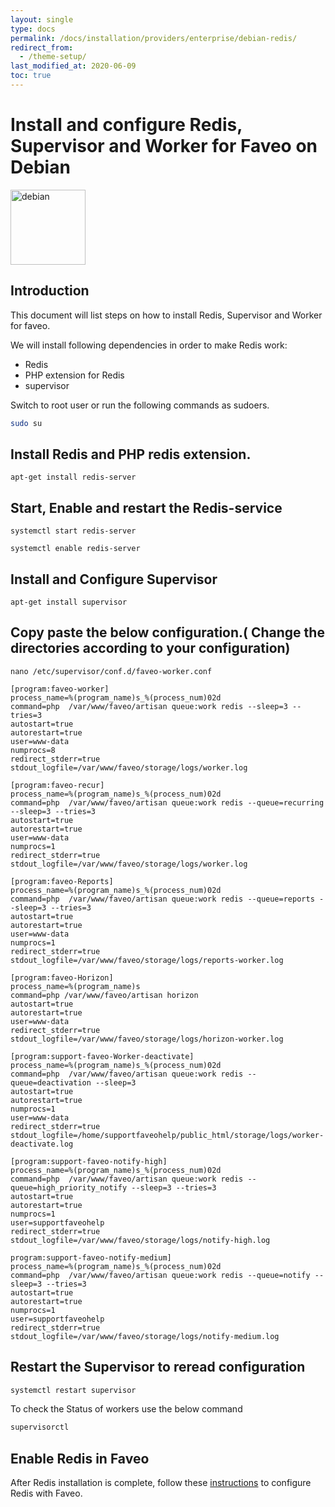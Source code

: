 ```yaml
---
layout: single
type: docs
permalink: /docs/installation/providers/enterprise/debian-redis/
redirect_from:
  - /theme-setup/
last_modified_at: 2020-06-09
toc: true
---
```


# Install and configure Redis, Supervisor and Worker for Faveo on Debian <!-- omit in toc -->

<img alt="debian" src="https://upload.wikimedia.org/wikipedia/commons/thumb/4/4a/Debian-OpenLogo.svg/109px-Debian-OpenLogo.svg.png" width="120" height="120" />

## Introduction
This document will list steps on how to install Redis, Supervisor and Worker for faveo.

We will install following dependencies in order to make Redis work:

- Redis
- PHP extension for Redis
- supervisor

Switch to root user or run the following commands as sudoers.

```sh
sudo su
```

##  Install Redis and PHP redis extension.
```
apt-get install redis-server
```

## Start, Enable and restart the Redis-service
```
systemctl start redis-server

systemctl enable redis-server
```

## Install and Configure Supervisor
```
apt-get install supervisor
```
## Copy paste the below configuration.( Change the directories according to your configuration)

```
nano /etc/supervisor/conf.d/faveo-worker.conf
```
```
[program:faveo-worker]
process_name=%(program_name)s_%(process_num)02d
command=php  /var/www/faveo/artisan queue:work redis --sleep=3 --tries=3
autostart=true
autorestart=true
user=www-data
numprocs=8
redirect_stderr=true
stdout_logfile=/var/www/faveo/storage/logs/worker.log

[program:faveo-recur]
process_name=%(program_name)s_%(process_num)02d
command=php  /var/www/faveo/artisan queue:work redis --queue=recurring --sleep=3 --tries=3
autostart=true
autorestart=true
user=www-data
numprocs=1
redirect_stderr=true
stdout_logfile=/var/www/faveo/storage/logs/worker.log

[program:faveo-Reports]
process_name=%(program_name)s_%(process_num)02d
command=php  /var/www/faveo/artisan queue:work redis --queue=reports --sleep=3 --tries=3
autostart=true
autorestart=true
user=www-data
numprocs=1
redirect_stderr=true
stdout_logfile=/var/www/faveo/storage/logs/reports-worker.log

[program:faveo-Horizon]
process_name=%(program_name)s
command=php /var/www/faveo/artisan horizon
autostart=true
autorestart=true
user=www-data
redirect_stderr=true
stdout_logfile=/var/www/faveo/storage/logs/horizon-worker.log

[program:support-faveo-Worker-deactivate]
process_name=%(program_name)s_%(process_num)02d
command=php  /var/www/faveo/artisan queue:work redis --queue=deactivation --sleep=3
autostart=true
autorestart=true
numprocs=1
user=www-data
redirect_stderr=true
stdout_logfile=/home/supportfaveohelp/public_html/storage/logs/worker-deactivate.log

[program:support-faveo-notify-high]
process_name=%(program_name)s_%(process_num)02d
command=php  /var/www/faveo/artisan queue:work redis --queue=high_priority_notify --sleep=3 --tries=3
autostart=true
autorestart=true
numprocs=1
user=supportfaveohelp
redirect_stderr=true
stdout_logfile=/var/www/faveo/storage/logs/notify-high.log

program:support-faveo-notify-medium]
process_name=%(program_name)s_%(process_num)02d
command=php  /var/www/faveo/artisan queue:work redis --queue=notify --sleep=3 --tries=3
autostart=true
autorestart=true
numprocs=1
user=supportfaveohelp
redirect_stderr=true
stdout_logfile=/var/www/faveo/storage/logs/notify-medium.log
```
## Restart the Supervisor to reread configuration

```sh
systemctl restart supervisor
```


To check the Status of workers use the below command
```sh
supervisorctl
```

## Enable Redis in Faveo
After Redis installation is complete, follow these [instructions](/docs/helper/enable-redis) to configure Redis with Faveo. 
